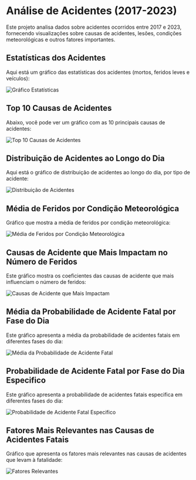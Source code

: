 # Análise de Acidentes (2017-2023)

Este projeto analisa dados sobre acidentes ocorridos entre 2017 e 2023, fornecendo visualizações sobre causas de acidentes, lesões, condições meteorológicas e outros fatores importantes.

## Estatísticas dos Acidentes

Aqui está um gráfico das estatísticas dos acidentes (mortos, feridos leves e veículos):

![Gráfico Estatísticas](images/grafico_estatisticas_acidentes.png)

## Top 10 Causas de Acidentes

Abaixo, você pode ver um gráfico com as 10 principais causas de acidentes:

![Top 10 Causas de Acidentes](images/grafico_top_10_causas.png)

## Distribuição de Acidentes ao Longo do Dia

Aqui está o gráfico de distribuição de acidentes ao longo do dia, por tipo de acidente:

![Distribuição de Acidentes](images/grafico_distribuicao_acidentes.png)

## Média de Feridos por Condição Meteorológica

Gráfico que mostra a média de feridos por condição meteorológica:

![Média de Feridos por Condição Meteorológica](images/grafico_lesoes_condicao_meteorologica.png)

## Causas de Acidente que Mais Impactam no Número de Feridos

Este gráfico mostra os coeficientes das causas de acidente que mais influenciam o número de feridos:

![Causas de Acidente que Mais Impactam](images/grafico_coeficiente_impacto_feridos.png)

## Média da Probabilidade de Acidente Fatal por Fase do Dia

Este gráfico apresenta a média da probabilidade de acidentes fatais em diferentes fases do dia:

![Média da Probabilidade de Acidente Fatal](images/grafico_probabilidade_acidentesf_pdia.png)

## Probabilidade de Acidente Fatal por Fase do Dia Especifico

Este gráfico apresenta a probabilidade de acidentes fatais especifica em diferentes fases do dia:

![Probabilidade de Acidente Fatal Especifico](images/grafico_probabilidade_acidentesf_pdia_especifico.png)

## Fatores Mais Relevantes nas Causas de Acidentes Fatais

Gráfico que apresenta os fatores mais relevantes nas causas de acidentes que levam à fatalidade:

![Fatores Relevantes](images/grafico_fatores_relevantes_nmortos.png)
